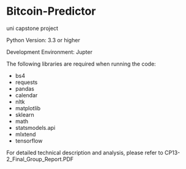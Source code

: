 # Bitcoin-Predictor

uni capstone project

Python Version: 3.3 or higher

Development Environment: Jupter

The following libraries are required when running the code:

- bs4
- requests
- pandas
- calendar
- nltk
- matplotlib
- sklearn
- math
- statsmodels.api
- mlxtend
- tensorflow


For detailed technical description and analysis, please refer to CP13-2_Final_Group_Report.PDF
